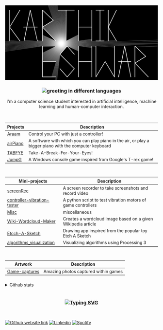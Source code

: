 [![](banner_karthikeshwar.png)](https://karthikeshwar1.github.io/)

<!-- <body style="background-color:white;"> -->
<h3 align="center">
<!-- <img src="https://readme-typing-svg.herokuapp.com?font=Caveat&color=808080&size=29&center=true&width=500&height=100&lines=Namask%C4%81ra%E1%B8%A5;Hello;Va%E1%B9%87akkam;Namaste;Kon'nichiwa;Hola" alt="greeting in different languages"> -->
<img src="https://readme-typing-svg.herokuapp.com?font=Caveat&color=CF0000&size=29&center=true&width=500&height=100&lines=Namask%C4%81ra%E1%B8%A5;Hello;Va%E1%B9%87akkam;Namaste;Kon'nichiwa;Hola" alt="greeting in different languages">

<!-- [![Typing SVG](https://readme-typing-svg.herokuapp.com?font=Playfair+Display&color=FFFFFF&size=29&center=true&width=500&height=100&lines=Namask%C4%81ra%E1%B8%A5;Hello;Va%E1%B9%87akkam;Namaste;Kon'nichiwa;Hola)](https://git.io/typing-svg) -->

</h3>

<p align="center">I'm a computer science student interested in artificial intelligence, machine learning and human-computer interaction.
<br>
<!-- I'm here to send waves out in the universe.
<br>
Just joking -->
</p>

<br>

| Projects                                                           | Description                                               |
| ------------------------------------------------------------------ | --------------------------------------------------------- |
| [Araam](https://github.com/Karthikeshwar1/Araam)                   | Control your PC with just a controller!                   |
| [airPiano](https://github.com/Karthikeshwar1/airPiano)             | A software with which you can play piano in the air, or play a bigger piano with the computer keyboard |
| [TABFYE](https://github.com/Karthikeshwar1/TABFYE)                   | Take-A-Break-For-Your-Eyes!                               |
| [JumpG](https://github.com/Karthikeshwar1/JumpG)                   | A Windows console game inspired from Google's T-rex game! |

<br>

| Mini-projects                                                                                | Description                                                  |
| -------------------------------------------------------------------------------------------- | ------------------------------------------------------------ |
| [screenRec](https://github.com/Karthikeshwar1/screenRec)                                     | A screen recorder to take screenshots and record video       |
| [controller-vibration-tester](https://github.com/Karthikeshwar1/controller-vibration-tester) | A python script to test vibration motors of game controllers |
| [Misc](https://github.com/Karthikeshwar1/Misc)                                               | miscellaneous                                                |
| [Wiki-Wordcloud-Maker](https://github.com/Karthikeshwar1/Wiki-Wordcloud-Maker)               | Creates a wordcloud image based on a given Wikipedia article |
| [Etcch-A-Sketch](https://github.com/Karthikeshwar1/Etcch-A-Sketch)                           | Drawing app inspired from the popular toy Etch A Sketch   |
| [algorithms_visualization](https://github.com/Karthikeshwar1/algorithms_visualization)       | Visualizing algorithms using Processing 3                 |

<br>

| Artwork     | Description   |
| ----------- | ------------- |
| [Game-captures](https://github.com/Karthikeshwar1/Game-captures)  | Amazing photos captured within games |

<h3 align="center">

</h3>

<details><summary>Github stats</summary>
  
[![Top Langs](https://github-readme-stats.vercel.app/api/top-langs/?username=Karthikeshwar1&hide=java&langs_count=4&custom_title=most%20used%20langugages&theme=dark)](https://github.com/anuraghazra/github-readme-stats)
[![GitHub stats](https://github-readme-stats.vercel.app/api?username=karthikeshwar1&custom_title=github%20stats&line_height=33&theme=dark)](https://github.com/anuraghazra/github-readme-stats)

</details>

<br>

<h3 align="center">

[![Typing SVG](https://readme-typing-svg.herokuapp.com?font=Playfair+Display&color=808080&size=29&center=true&width=500&height=100&lines=Get+lost;Tolagi+h%C5%8Dgu;bhaad+mein+jao;Tolaintu+p%C5%8D;Usero;Skedaddle)](https://git.io/typing-svg)

</h3>

<br>

[![Github website link](https://img.shields.io/badge/GitHub-100000?style=for-the-badge&logo=github&logoColor=white)](https://github.com/karthikeshwar1/ka)
[![Linkedin](https://img.shields.io/badge/linkedin-%230077B5.svg?&style=for-the-badge&logo=linkedin&logoColor=white)](https://linkedin.com/in/karthikeshwar/)
[![Spotify](https://img.shields.io/badge/Spotify-1ED760?style=for-the-badge&logo=spotify&logoColor=white)](https://spotify.com)
